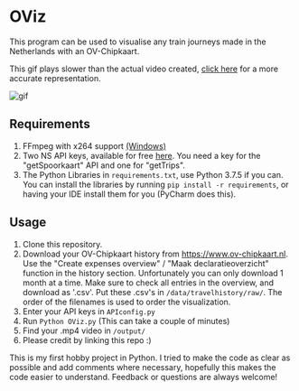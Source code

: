 # OViz
This program can be used to visualise any train journeys made in the Netherlands with an OV-Chipkaart.

This gif plays slower than the actual video created, [click here](https://giant.gfycat.com/DentalPiercingGrub.webm) for a more accurate representation.

![gif](http://i.imgur.com/pPbUofZ.gif)


## Requirements
1. FFmpeg with x264 support [(Windows)](https://www.wikihow.com/Install-FFmpeg-on-Windows)
2. Two NS API keys, available for free [here](https://apiportal.ns.nl). You need a key for the "getSpoorkaart" API and one for "getTrips".
3. The Python Libraries in ```requirements.txt```, use Python 3.7.5 if you can. You can install the libraries by running ```pip install -r requirements```, or having your IDE install them for you (PyCharm does this). 

## Usage
1. Clone this repository.
2. Download your OV-Chipkaart history from https://www.ov-chipkaart.nl. Use the "Create expenses overview" / "Maak declaratieoverzicht" function in the history section. Unfortunately you can only download 1 month at a time. Make sure to check all entries in the overview, and download as '.csv'. Put these .csv's in ```/data/travelhistory/raw/```. The order of the filenames is used to order the visualization.
3. Enter your API keys in ```APIconfig.py```
4. Run ```Python OViz.py``` (This can take a couple of minutes)
5. Find your .mp4 video in ```/output/```
6. Please credit by linking this repo :)


This is my first hobby project in Python. I tried to make the code as clear as possible and add comments where necessary, hopefully this makes the code easier to understand. Feedback or questions are always welcome!
